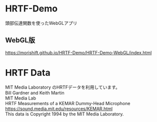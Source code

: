 ﻿# HRTF-Demo
頭部伝達関数を使ったWebGLアプリ

## WebGL版
https://morishift.github.io/HRTF-Demo/HRTF-Demo-WebGL/index.html

# HRTF Data
MIT Media Laboratory のHRTFデータを利用しています。  
Bill Gardner and Keith Martin  
MIT Media Lab  
HRTF Measurements of a KEMAR Dummy-Head Microphone  
https://sound.media.mit.edu/resources/KEMAR.html  
This data is Copyright 1994 by the MIT Media Laboratory.   


